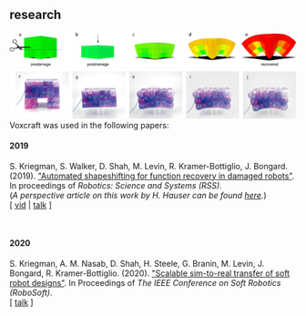 ## research
<script type='text/javascript' src='https://d1bxh8uas1mnw7.cloudfront.net/assets/embed.js'></script>
![image](img/teaserA.png)
![image](img/teaserB.png)
Voxcraft was used in the following papers:
<br>

<a name="2019"></a>
#### 2019
S. Kriegman, S. Walker, D. Shah, M. Levin, R. Kramer-Bottiglio, J. Bongard. (2019). 
["Automated shapeshifting for function recovery in damaged robots"](http://www.roboticsproceedings.org/rss15/p28.pdf). 
In proceedings of _Robotics: Science and Systems (RSS)_. 
<br>
(_A perspective article on this work by H. Hauser can be found [here](https://www.nature.com/articles/s42256-019-0076-6.epdf?author_access_token=R-S3FjSBIhUsomuDvARA7dRgN0jAjWel9jnR3ZoTv0OIXKmCfd5tDZfG1f8Y5jvWw1CSopZsGNYUdE_VbrVz-w5iIfuBDqNnm4FKFVTmuh3hNAJu38EzDsJc8di2AANa1jSA3LV3Q3Vd-wov1l5Amw%3D%3D)._)
<br>
[ [vid](https://youtu.be/fFIDz8maVh0) | [talk](https://youtu.be/stYJ1Miesk4) ] 
<div class='altmetric-embed' data-doi='10.15607/RSS.2019.XV.028'></div>
<br>

<a name="2020"></a>
#### 2020
S. Kriegman, A. M. Nasab, D. Shah, H. Steele, G. Branin, M. Levin, J. Bongard, R. Kramer-Bottiglio. (2020). 
["Scalable sim-to-real transfer of soft robot designs"](https://arxiv.org/abs/1911.10290). 
In Proceedings of _The IEEE Conference on Soft Robotics (RoboSoft)_. 
<br>
[ [talk](https://youtu.be/0dVdk8XCN9U) ]
<br>
